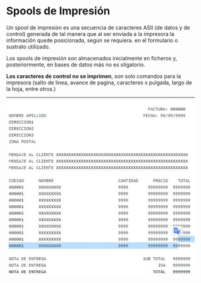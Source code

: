 # Spools de Impresión

Un spool de impresión es una secuencia de caracteres ASII (de datos y de control) generada de tal manera que al ser enviada a la impresora la información quede posicionada,  según se requiera. en el formulario o sustrato utilizado.

Los spools de impresión son almacenados inicialmente en ficheros y, posteriormente, en bases de datos más no es oligatorio.

**Los caracteres de control no se imprimen**, son solo comandos para la impresora (salto de linea, avance de pagina, caracteres x pulgada, largo de la hoja, entre otros.)

---  

![Field Mapping](https://github.com/mmhgarcia/impresion_data_variable/blob/master/images/spool.jpg)
